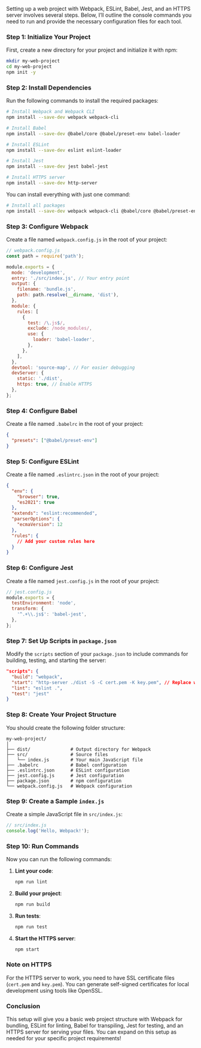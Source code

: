 Setting up a web project with Webpack, ESLint, Babel, Jest, and an HTTPS server involves several steps. Below, I’ll outline the console commands you need to run and provide the necessary configuration files for each tool.

### Step 1: Initialize Your Project

First, create a new directory for your project and initialize it with npm:

```bash
mkdir my-web-project
cd my-web-project
npm init -y
```

### Step 2: Install Dependencies

Run the following commands to install the required packages:

```bash
# Install Webpack and Webpack CLI
npm install --save-dev webpack webpack-cli

# Install Babel
npm install --save-dev @babel/core @babel/preset-env babel-loader

# Install ESLint
npm install --save-dev eslint eslint-loader

# Install Jest
npm install --save-dev jest babel-jest

# Install HTTPS server
npm install --save-dev http-server
```

You can install everything with just one command: 
```bash
# Install all packages
npm install --save-dev webpack webpack-cli @babel/core @babel/preset-env babel-loader eslint eslint-loader jest babel-jest http-server
```

### Step 3: Configure Webpack

Create a file named `webpack.config.js` in the root of your project:

```javascript
// webpack.config.js
const path = require('path');

module.exports = {
  mode: 'development',
  entry: './src/index.js', // Your entry point
  output: {
    filename: 'bundle.js',
    path: path.resolve(__dirname, 'dist'),
  },
  module: {
    rules: [
      {
        test: /\.js$/,
        exclude: /node_modules/,
        use: {
          loader: 'babel-loader',
        },
      },
    ],
  },
  devtool: 'source-map', // For easier debugging
  devServer: {
    static: './dist',
    https: true, // Enable HTTPS
  },
};
```

### Step 4: Configure Babel

Create a file named `.babelrc` in the root of your project:

```json
{
  "presets": ["@babel/preset-env"]
}
```

### Step 5: Configure ESLint

Create a file named `.eslintrc.json` in the root of your project:

```json
{
  "env": {
    "browser": true,
    "es2021": true
  },
  "extends": "eslint:recommended",
  "parserOptions": {
    "ecmaVersion": 12
  },
  "rules": {
    // Add your custom rules here
  }
}
```

### Step 6: Configure Jest

Create a file named `jest.config.js` in the root of your project:

```javascript
// jest.config.js
module.exports = {
  testEnvironment: 'node',
  transform: {
    '^.+\\.js$': 'babel-jest',
  },
};
```

### Step 7: Set Up Scripts in `package.json`

Modify the `scripts` section of your `package.json` to include commands for building, testing, and starting the server:

```json
"scripts": {
  "build": "webpack",
  "start": "http-server ./dist -S -C cert.pem -K key.pem", // Replace with your SSL cert and key
  "lint": "eslint .",
  "test": "jest"
}
```

### Step 8: Create Your Project Structure

You should create the following folder structure:

```
my-web-project/
│
├── dist/               # Output directory for Webpack
├── src/                # Source files
│   └── index.js        # Your main JavaScript file
├── .babelrc            # Babel configuration
├── .eslintrc.json      # ESLint configuration
├── jest.config.js      # Jest configuration
├── package.json        # npm configuration
└── webpack.config.js   # Webpack configuration
```

### Step 9: Create a Sample `index.js`

Create a simple JavaScript file in `src/index.js`:

```javascript
// src/index.js
console.log('Hello, Webpack!');
```

### Step 10: Run Commands

Now you can run the following commands:

1. **Lint your code**: 
   ```bash
   npm run lint
   ```

2. **Build your project**:
   ```bash
   npm run build
   ```

3. **Run tests**:
   ```bash
   npm run test
   ```

4. **Start the HTTPS server**:
   ```bash
   npm start
   ```

### Note on HTTPS

For the HTTPS server to work, you need to have SSL certificate files (`cert.pem` and `key.pem`). You can generate self-signed certificates for local development using tools like OpenSSL.

### Conclusion

This setup will give you a basic web project structure with Webpack for bundling, ESLint for linting, Babel for transpiling, Jest for testing, and an HTTPS server for serving your files. You can expand on this setup as needed for your specific project requirements!